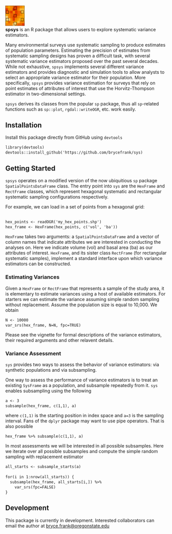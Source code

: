 <img src="docs/logo.png" width="60"></img><br> **spsys** is an R package that allows users to explore systematic variance estimators.

Many environmental surveys use systematic sampling to produce estimates of population parameters. Estimating the precision of estimates from systematic sampling designs has proven a difficult task, with several systematic variance estimators proposed over the past several decades. While not exhaustive, `spsys` implements several different variance estimators and provides diagnostic and simulation tools to allow analysts to select an appropriate variance estimator for their population. More specifically, `spsys` provides variance estimation for surveys that rely on point estimates of attributes of interest that use the Horvitz-Thompson estimator in two-dimensional settings.

`spsys` derives its classes from the popular `sp` package, thus all `sp`-related functions such as `sp::plot`, `rgdal::writeOGR`, etc. work easily.

## Installation

Install this package directly from GitHub using `devtools`

```{r}
library(devtools)
devtools::install_github('https://github.com/brycefrank/sys)
```

## Getting Started

`spsys` operates on a modified version of the now ubiquitious `sp` package `SpatialPointsDataFrame` class. The entry point into `sys` are the `HexFrame` and `RectFrame` classes, which represent hexagonal systematic and rectangular systematic sampling configurations respectively.

For example, we can load in a set of points from a hexagonal grid:

```{r}

hex_points <- readOGR('my_hex_points.shp')
hex_frame <- HexFrame(hex_points, c('vol', 'ba'))
```

`HexFrame` takes two arguments: a `SpatialPointsDataFrame` and a vector of column names that indicate attributes we are interested in conducting the analyses on. Here we indicate volume (vol) and basal area (ba) as our attributes of interest. `HexFrame`, and its sister class `RectFrame` (for rectangular systematic samples), implement a standard interface upon which variance estimators can be constructed.

### Estimating Variances

Given a `HexFrame` or `RectFrame` that represents a sample of the study area, it is elementary to estimate variances using a host of available estimators. For starters we can estimate the variance assuming simple random sampling without replacement. Assume the population size is equal to 10,000. We obtain

```
N <- 10000
var_srs(hex_frame, N=N, fpc=TRUE)
```

Please see the vignette for formal descriptions of the variance estimators, their required arguments and other relavent details.

### Variance Assessment

`sys` provides two ways to assess the behavior of variance estimators: via synthetic populations and via subsampling.

One way to assess the performance of variance estimators is to treat an existing `SysFrame` as a population, and subsample repeatedly from it. `sys` enables subsampling using the following

```{r}
a <- 3
subsample(hex_frame, c(1,1), a)
```

where `c(1,1)` is the starting position in index space and `a=3` is the sampling interval. Fans of the `dplyr` package may want to use pipe operators. That is also possible

```{r}
hex_frame %>% subsample(c(1,1), a)
```

In most assessments we will be interested in all possible subsamples. Here we iterate over all possible subsamples and compute the simple random sampling with replacement estimator

```{r}
all_starts <- subsample_starts(a)

for(i in 1:nrow(all_starts)) {
  subsample(hex_frame, all_starts[i,]) %>%
    var_srs(fpc=FALSE)
}
```

## Development

This package is currently in development. Interested collaborators can email the author at bryce.frank@oregonstate.edu